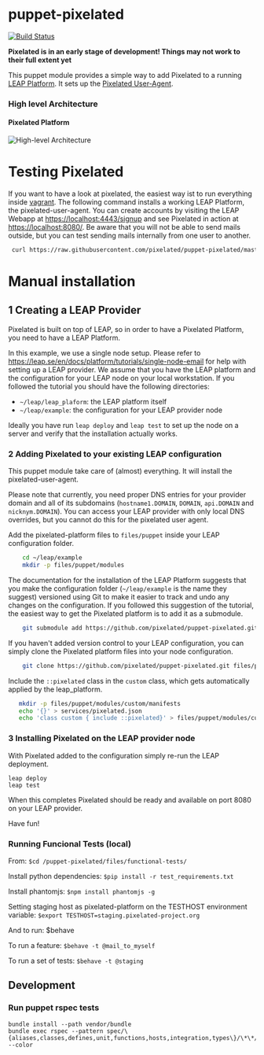 puppet-pixelated
================

[![Build Status](https://snap-ci.com/pixelated/puppet-pixelated/branch/master/build_image)](https://snap-ci.com/pixelated/puppet-pixelated/branch/master)

**Pixelated is in an early stage of development! Things may not work to their full extent yet**

This puppet module provides a simple way to add Pixelated to a running [LEAP Platform](https://leap.se/en/docs/platform).
It sets up the [Pixelated User-Agent](https://github.com/pixelated/pixelated-user-agent).

### High level Architecture
#### Pixelated Platform

![High-level Architecture](https://raw.githubusercontent.com/pixelated/website/master/assets/images/pixelated-user-agent.png)


Testing Pixelated
=================

If you want to have a look at pixelated, the easiest way ist to run everything inside [vagrant](https://www.vagrantup.com/). The following command
installs a working LEAP Platform, the pixelated-user-agent. You can create accounts
by visiting the LEAP Webapp at <https://localhost:4443/signup> and see Pixelated in action at <https://localhost:8080/>.
Be aware that you will not be able to send mails outside, but you can test sending mails internally from one user to another.

```bash
 curl https://raw.githubusercontent.com/pixelated/puppet-pixelated/master/vagrant_platform.sh | sh
```

Manual installation
===================

## 1 Creating a LEAP Provider

Pixelated is built on top of LEAP, so in order to have a Pixelated Platform, you need to have a LEAP Platform.

In this example, we use a single node setup. Please refer to <https://leap.se/en/docs/platform/tutorials/single-node-email> for help with setting up a LEAP provider.
We assume that you have the LEAP platform and the configuration for your LEAP node on your local workstation. If you followed the tutorial you should have the following directories:

* `~/leap/leap_plaform`: the LEAP platform itself
* `~/leap/example`: the configuration for your LEAP provider node

Ideally you have run `leap deploy` and `leap test` to set up the node on a server and verify that the installation actually works.


### 2 Adding Pixelated to your existing LEAP configuration

This puppet module take care of (almost) everything. It will install the pixelated-user-agent.

Please note that currently, you need proper DNS entries for your provider domain and all of its subdomains (`hostname1.DOMAIN`, `DOMAIN`, `api.DOMAIN` and `nicknym.DOMAIN`).
You can access your LEAP provider with only local DNS overrides, but you cannot do this for the pixelated user agent.

Add the pixelated-platform files to `files/puppet` inside your LEAP configuration folder.

```bash
    cd ~/leap/example
    mkdir -p files/puppet/modules
```


The documentation for the installation of the LEAP Platform suggests that you make the configuration folder (`~/leap/example` is the name they suggest) versioned using Git to make it easier to track and undo any changes on the configuration. If you followed this suggestion of the tutorial, the easiest way to get the Pixelated platform is to add it as a submodule.

```bash
    git submodule add https://github.com/pixelated/puppet-pixelated.git files/puppet/modules/pixelated
```

If you haven't added version control to your LEAP configuration, you can simply clone the Pixelated platform files into your node configuration.

```bash
    git clone https://github.com/pixelated/puppet-pixelated.git files/puppet/modules/pixelated
```

Include the `::pixelated` class in the `custom` class, which gets automatically applied by the leap_platform.

```bash
   mkdir -p files/puppet/modules/custom/manifests
   echo '{}' > services/pixelated.json
   echo 'class custom { include ::pixelated}' > files/puppet/modules/custom/manifests/init.pp
```


### 3 Installing Pixelated on the LEAP provider node

With Pixelated added to the configuration simply re-run the LEAP deployment.

    leap deploy
    leap test

When this completes Pixelated should be ready and available on port 8080 on your LEAP provider.

Have fun!


### Running Funcional Tests (local)

From: 
```$cd /puppet-pixelated/files/functional-tests/```

Install python dependencies:
```$pip install -r test_requirements.txt```

Install phantomjs:
```$npm install phantomjs -g```

Setting staging host as pixelated-platform on the TESTHOST environment variable: 
```$export TESTHOST=staging.pixelated-project.org```

And to run:
$behave

To run a feature:
```$behave -t @mail_to_myself```

To run a set of tests:
```$behave -t @staging```

## Development

### Run puppet rspec tests

    bundle install --path vendor/bundle
    bundle exec rspec --pattern spec/\{aliases,classes,defines,unit,functions,hosts,integration,types\}/\*\*/\*_spec.rb --color
